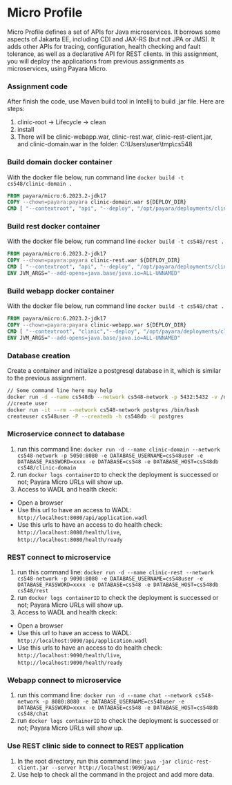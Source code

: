 # Micro Profile

Micro Profile defines a set of APIs for Java microservices.  It borrows some aspects of Jakarta EE, including CDI and JAX-RS (but not JPA or JMS).  It adds other APIs for tracing, configuration, health checking and fault tolerance, as well as a declarative API for REST clients. In this assignment, you will deploy the applications from previous assignments as microservices, using Payara Micro.

### Assignment code
After finish the code, use Maven build tool in Intellij to build .jar file. Here are steps:

1. clinic-root -> Lifecycle -> clean
2. install
3. There will be clinic-webapp.war, clinic-rest.war, clinic-rest-client.jar, and clinic-domain.war in the folder: C:\Users\user\tmp\cs548

### Build domain docker container
With the docker file below, run command line ```docker build -t cs548/clinic-domain .```
```Dockerfile
FROM payara/micro:6.2023.2-jdk17
COPY --chown=payara:payara clinic-domain.war ${DEPLOY_DIR}
CMD [ "--contextroot", "api", "--deploy", "/opt/payara/deployments/clinic-domain.war" ]
```

### Build rest docker container
With the docker file below, run command line ```docker build -t cs548/rest .```
```Dockerfile
FROM payara/micro:6.2023.2-jdk17
COPY --chown=payara:payara clinic-rest.war ${DEPLOY_DIR}
CMD [ "--contextroot", "api", "--deploy", "/opt/payara/deployments/clinic-rest.war" ]
ENV JVM_ARGS="--add-opens=java.base/java.io=ALL-UNNAMED"
```

### Build webapp docker container
With the docker file below, run command line ```docker build -t cs548/chat .```
```Dockerfile
FROM payara/micro:6.2023.2-jdk17
COPY --chown=payara:payara clinic-webapp.war ${DEPLOY_DIR}
CMD [ "--contextroot", "clinic","--deploy", "/opt/payara/deployments/clinic-webapp.war" ]
ENV JVM_ARGS="--add-opens=java.base/java.io=ALL-UNNAMED"
```
### Database creation
Create a container and initialize a postgresql database in it, which is similar to the previous assignment.

```bash
// Some command line here may help
docker run -d --name cs548db --network cs548-network -p 5432:5432 -v /data:/var/lib/postgresql/data -e POSTGRES_PASSWORD=xxxx -e PGDATA=/var/lib/postgresql/data/pgdata postgres
//create user
docker run -it --rm --network cs548-network postgres /bin/bash
createuser cs548user -P --createdb -h cs548db -U postgres
```

### Microservice connect to database
1. run this command line: ```docker run -d --name clinic-domain --network cs548-network -p 5050:8080 -e DATABASE_USERNAME=cs548user -e DATABASE_PASSWORD=xxxx -e DATABASE=cs548 -e DATABASE_HOST=cs548db cs548/clinic-domain```
2. run ```docker logs containerID``` to check the deployment is successed or not; Payara Micro URLs will show up.
3. Access to WADL and health ckeck:
  - Open a browser
  - Use this url to have an access to WADL: ```http://localhost:8080/api/application.wadl```
  - Use this urls to have an access to do health check: ```http://localhost:8080/health/live```, ```http://localhost:8080/health/ready```

### REST connect to microservice
1. run this command line: ```docker run -d --name clinic-rest --network cs548-network -p 9090:8080 -e DATABASE_USERNAME=cs548user -e DATABASE_PASSWORD=xxxx -e DATABASE=cs548 -e DATABASE_HOST=cs548db cs548/rest```
2. run ```docker logs containerID``` to check the deployment is successed or not; Payara Micro URLs will show up.
3. Access to WADL and health ckeck:
  - Open a browser
  - Use this url to have an access to WADL: ```http://localhost:9090/api/application.wadl```
  - Use this urls to have an access to do health check: ```http://localhost:9090/health/live```, ```http://localhost:9090/health/ready```

### Webapp connect to microservice
1. run this command line: ```docker run -d --name chat --network cs548-network -p 8080:8080 -e DATABASE_USERNAME=cs548user -e DATABASE_PASSWORD=xxxx -e DATABASE=cs548 -e DATABASE_HOST=cs548db cs548/chat```
2. run ```docker logs containerID``` to check the deployment is successed or not; Payara Micro URLs will show up.


### Use REST clinic side to connect to REST application
1. In the root directory, run this command line: ```java -jar clinic-rest-client.jar --server http://localhost:9090/api/```
2. Use help to check all the command in the project and add more data.

